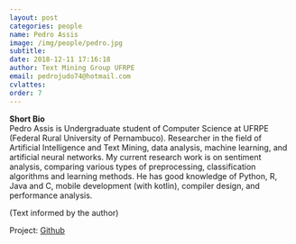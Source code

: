 ```yaml
---
layout: post
categories: people
name: Pedro Assis
image: /img/people/pedro.jpg
subtitle: 
date: 2018-12-11 17:16:18
author: Text Mining Group UFRPE
email: pedrojudo74@hotmail.com
cvlattes: 
order: 7
---
```


<b>Short Bio</b><br/>
Pedro Assis is Undergraduate student of Computer Science at UFRPE (Federal Rural University of Pernambuco). 
Researcher in the field of Artificial Intelligence and Text Mining, data analysis, machine learning, and artificial neural networks.
My current research work is on sentiment analysis, comparing various types of preprocessing, classification algorithms and learning methods. 
He has good knowledge of Python, R, Java and C, mobile development (with kotlin), compiler design, and performance analysis.

(Text informed by the author)

Project: [Github]()